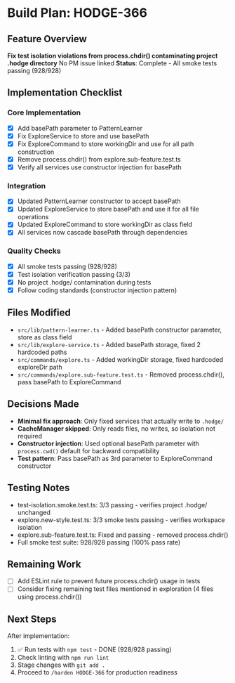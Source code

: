 # Build Plan: HODGE-366

## Feature Overview
**Fix test isolation violations from process.chdir() contaminating project .hodge directory**
No PM issue linked
**Status**: Complete - All smoke tests passing (928/928)

## Implementation Checklist

### Core Implementation
- [x] Add basePath parameter to PatternLearner
- [x] Fix ExploreService to store and use basePath
- [x] Fix ExploreCommand to store workingDir and use for all path construction
- [x] Remove process.chdir() from explore.sub-feature.test.ts
- [x] Verify all services use constructor injection for basePath

### Integration
- [x] Updated PatternLearner constructor to accept basePath
- [x] Updated ExploreService to store basePath and use it for all file operations
- [x] Updated ExploreCommand to store workingDir as class field
- [x] All services now cascade basePath through dependencies

### Quality Checks
- [x] All smoke tests passing (928/928)
- [x] Test isolation verification passing (3/3)
- [x] No project .hodge/ contamination during tests
- [x] Follow coding standards (constructor injection pattern)

## Files Modified
- `src/lib/pattern-learner.ts` - Added basePath constructor parameter, store as class field
- `src/lib/explore-service.ts` - Added basePath storage, fixed 2 hardcoded paths
- `src/commands/explore.ts` - Added workingDir storage, fixed hardcoded exploreDir path
- `src/commands/explore.sub-feature.test.ts` - Removed process.chdir(), pass basePath to ExploreCommand

## Decisions Made
- **Minimal fix approach**: Only fixed services that actually write to `.hodge/`
- **CacheManager skipped**: Only reads files, no writes, so isolation not required
- **Constructor injection**: Used optional basePath parameter with `process.cwd()` default for backward compatibility
- **Test pattern**: Pass basePath as 3rd parameter to ExploreCommand constructor

## Testing Notes
- test-isolation.smoke.test.ts: 3/3 passing - verifies project .hodge/ unchanged
- explore.new-style.test.ts: 3/3 smoke tests passing - verifies workspace isolation
- explore.sub-feature.test.ts: Fixed and passing - removed process.chdir()
- Full smoke test suite: 928/928 passing (100% pass rate)

## Remaining Work
- [ ] Add ESLint rule to prevent future process.chdir() usage in tests
- [ ] Consider fixing remaining test files mentioned in exploration (4 files using process.chdir())

## Next Steps
After implementation:
1. ✅ Run tests with `npm test` - DONE (928/928 passing)
2. Check linting with `npm run lint`
3. Stage changes with `git add .`
4. Proceed to `/harden HODGE-366` for production readiness

